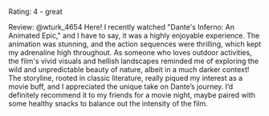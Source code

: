 Rating: 4 - great

Review: @wturk_4654 Here! I recently watched "Dante's Inferno: An Animated Epic," and I have to say, it was a highly enjoyable experience. The animation was stunning, and the action sequences were thrilling, which kept my adrenaline high throughout. As someone who loves outdoor activities, the film's vivid visuals and hellish landscapes reminded me of exploring the wild and unpredictable beauty of nature, albeit in a much darker context! The storyline, rooted in classic literature, really piqued my interest as a movie buff, and I appreciated the unique take on Dante’s journey. I’d definitely recommend it to my friends for a movie night, maybe paired with some healthy snacks to balance out the intensity of the film.